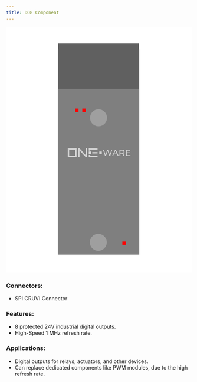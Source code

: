 ```yaml
---
title: DO8 Component
---
```


![DO8 Component](img/Component_DO8.png)

### Connectors:
- SPI CRUVI Connector

### Features:
- 8 protected 24V industrial digital outputs.
- High-Speed 1 MHz refresh rate.

### Applications:
- Digital outputs for relays, actuators, and other devices.
- Can replace dedicated components like PWM modules, due to the high refresh rate.
